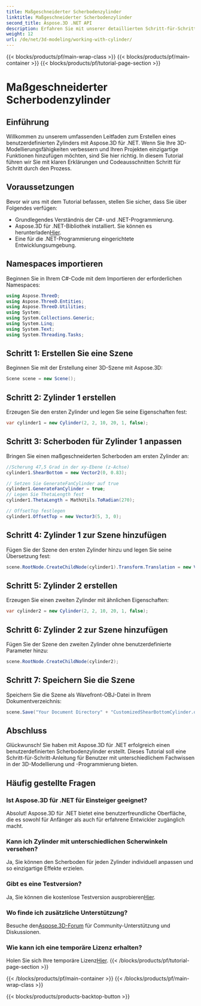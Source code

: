 ```yaml
---
title: Maßgeschneiderter Scherbodenzylinder
linktitle: Maßgeschneiderter Scherbodenzylinder
second_title: Aspose.3D .NET API
description: Erfahren Sie mit unserer detaillierten Schritt-für-Schritt-Anleitung, wie Sie mit Aspose.3D für .NET maßgeschneiderte Scherbodenzylinder erstellen. Verbessern Sie noch heute Ihre 3D-Modellierungsfähigkeiten!
weight: 12
url: /de/net/3d-modeling/working-with-cylinder/
---
```


{{< blocks/products/pf/main-wrap-class >}}
{{< blocks/products/pf/main-container >}}
{{< blocks/products/pf/tutorial-page-section >}}

# Maßgeschneiderter Scherbodenzylinder

## Einführung
Willkommen zu unserem umfassenden Leitfaden zum Erstellen eines benutzerdefinierten Zylinders mit Aspose.3D für .NET. Wenn Sie Ihre 3D-Modellierungsfähigkeiten verbessern und Ihren Projekten einzigartige Funktionen hinzufügen möchten, sind Sie hier richtig. In diesem Tutorial führen wir Sie mit klaren Erklärungen und Codeausschnitten Schritt für Schritt durch den Prozess.
## Voraussetzungen
Bevor wir uns mit dem Tutorial befassen, stellen Sie sicher, dass Sie über Folgendes verfügen:
- Grundlegendes Verständnis der C#- und .NET-Programmierung.
-  Aspose.3D für .NET-Bibliothek installiert. Sie können es herunterladen[Hier](https://releases.aspose.com/3d/net/).
- Eine für die .NET-Programmierung eingerichtete Entwicklungsumgebung.
## Namespaces importieren
Beginnen Sie in Ihrem C#-Code mit dem Importieren der erforderlichen Namespaces:
```csharp
using Aspose.ThreeD;
using Aspose.ThreeD.Entities;
using Aspose.ThreeD.Utilities;
using System;
using System.Collections.Generic;
using System.Linq;
using System.Text;
using System.Threading.Tasks;
```
## Schritt 1: Erstellen Sie eine Szene
Beginnen Sie mit der Erstellung einer 3D-Szene mit Aspose.3D:
```csharp
Scene scene = new Scene();
```
## Schritt 2: Zylinder 1 erstellen
Erzeugen Sie den ersten Zylinder und legen Sie seine Eigenschaften fest:
```csharp
var cylinder1 = new Cylinder(2, 2, 10, 20, 1, false);
```
## Schritt 3: Scherboden für Zylinder 1 anpassen
Bringen Sie einen maßgeschneiderten Scherboden am ersten Zylinder an:
```csharp
//Scherung 47,5 Grad in der xy-Ebene (z-Achse)
cylinder1.ShearBottom = new Vector2(0, 0.83); 

// Setzen Sie GenerateFanCylinder auf true
cylinder1.GenerateFanCylinder = true;
// Legen Sie ThetaLength fest
cylinder1.ThetaLength = MathUtils.ToRadian(270);

// OffsetTop festlegen
cylinder1.OffsetTop = new Vector3(5, 3, 0);
```
## Schritt 4: Zylinder 1 zur Szene hinzufügen
Fügen Sie der Szene den ersten Zylinder hinzu und legen Sie seine Übersetzung fest:
```csharp
scene.RootNode.CreateChildNode(cylinder1).Transform.Translation = new Vector3(10, 0, 0);
```
## Schritt 5: Zylinder 2 erstellen
Erzeugen Sie einen zweiten Zylinder mit ähnlichen Eigenschaften:
```csharp
var cylinder2 = new Cylinder(2, 2, 10, 20, 1, false);
```
## Schritt 6: Zylinder 2 zur Szene hinzufügen
Fügen Sie der Szene den zweiten Zylinder ohne benutzerdefinierte Parameter hinzu:
```csharp
scene.RootNode.CreateChildNode(cylinder2);
```
## Schritt 7: Speichern Sie die Szene
Speichern Sie die Szene als Wavefront-OBJ-Datei in Ihrem Dokumentverzeichnis:
```csharp
scene.Save("Your Document Directory" + "CustomizedShearBottomCylinder.obj", FileFormat.WavefrontOBJ);
```
## Abschluss
Glückwunsch! Sie haben mit Aspose.3D für .NET erfolgreich einen benutzerdefinierten Scherbodenzylinder erstellt. Dieses Tutorial soll eine Schritt-für-Schritt-Anleitung für Benutzer mit unterschiedlichem Fachwissen in der 3D-Modellierung und -Programmierung bieten.
## Häufig gestellte Fragen
### Ist Aspose.3D für .NET für Einsteiger geeignet?
Absolut! Aspose.3D für .NET bietet eine benutzerfreundliche Oberfläche, die es sowohl für Anfänger als auch für erfahrene Entwickler zugänglich macht.
### Kann ich Zylinder mit unterschiedlichen Scherwinkeln versehen?
Ja, Sie können den Scherboden für jeden Zylinder individuell anpassen und so einzigartige Effekte erzielen.
### Gibt es eine Testversion?
 Ja, Sie können die kostenlose Testversion ausprobieren[Hier](https://releases.aspose.com/).
### Wo finde ich zusätzliche Unterstützung?
 Besuche den[Aspose.3D-Forum](https://forum.aspose.com/c/3d/18) für Community-Unterstützung und Diskussionen.
### Wie kann ich eine temporäre Lizenz erhalten?
 Holen Sie sich Ihre temporäre Lizenz[Hier](https://purchase.aspose.com/temporary-license/).
{{< /blocks/products/pf/tutorial-page-section >}}

{{< /blocks/products/pf/main-container >}}
{{< /blocks/products/pf/main-wrap-class >}}

{{< blocks/products/products-backtop-button >}}
